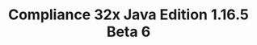---
title: Compliance 32x Java Edition 1.16.5 Beta 6
permalink: /article/compliance32x/1.16.5/B6
comments: true
comments-id: 1.16.5-32x-Beta-6
header-img: article/compliance32x/1.16.5-B6.jpg

long_text: A shipwreck awaits you with a new beta as its treasure – just make sure not to get strangled by the drowned! Beyond that, this update brings multiple changes and additions like logs and the spooky phantom. Thanks to our great contributors for making this possible!<br><br>Enjoy, and let us know what you think.

main_changelog: data/changelog

download:
  - Beta 6 - 1.16.5:
    - https://github.com/Compliance-Resource-Pack/Compliance-Java-32x/releases/download/beta-6/Compliance-32x-Java-Beta-6.zip

---